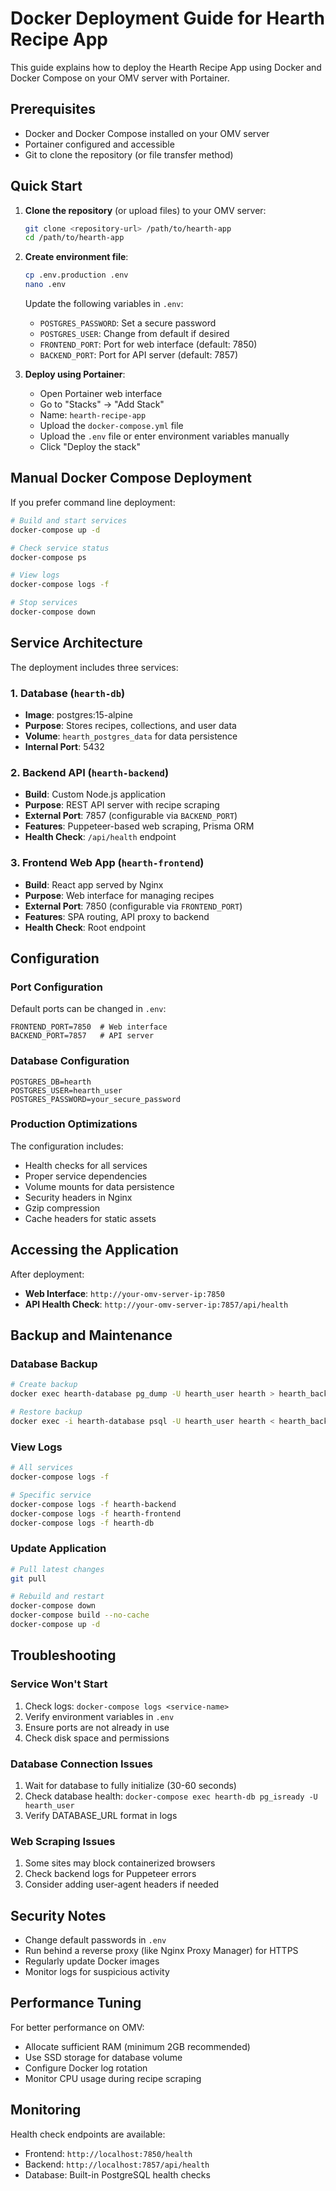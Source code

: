 # Docker Deployment Guide for Hearth Recipe App

This guide explains how to deploy the Hearth Recipe App using Docker and Docker Compose on your OMV server with Portainer.

## Prerequisites

- Docker and Docker Compose installed on your OMV server
- Portainer configured and accessible
- Git to clone the repository (or file transfer method)

## Quick Start

1. **Clone the repository** (or upload files) to your OMV server:
   ```bash
   git clone <repository-url> /path/to/hearth-app
   cd /path/to/hearth-app
   ```

2. **Create environment file**:
   ```bash
   cp .env.production .env
   nano .env
   ```
   
   Update the following variables in `.env`:
   - `POSTGRES_PASSWORD`: Set a secure password
   - `POSTGRES_USER`: Change from default if desired
   - `FRONTEND_PORT`: Port for web interface (default: 7850)
   - `BACKEND_PORT`: Port for API server (default: 7857)

3. **Deploy using Portainer**:
   - Open Portainer web interface
   - Go to "Stacks" → "Add Stack"
   - Name: `hearth-recipe-app`
   - Upload the `docker-compose.yml` file
   - Upload the `.env` file or enter environment variables manually
   - Click "Deploy the stack"

## Manual Docker Compose Deployment

If you prefer command line deployment:

```bash
# Build and start services
docker-compose up -d

# Check service status
docker-compose ps

# View logs
docker-compose logs -f

# Stop services
docker-compose down
```

## Service Architecture

The deployment includes three services:

### 1. Database (`hearth-db`)
- **Image**: postgres:15-alpine
- **Purpose**: Stores recipes, collections, and user data
- **Volume**: `hearth_postgres_data` for data persistence
- **Internal Port**: 5432

### 2. Backend API (`hearth-backend`)
- **Build**: Custom Node.js application
- **Purpose**: REST API server with recipe scraping
- **External Port**: 7857 (configurable via `BACKEND_PORT`)
- **Features**: Puppeteer-based web scraping, Prisma ORM
- **Health Check**: `/api/health` endpoint

### 3. Frontend Web App (`hearth-frontend`)
- **Build**: React app served by Nginx
- **Purpose**: Web interface for managing recipes
- **External Port**: 7850 (configurable via `FRONTEND_PORT`)
- **Features**: SPA routing, API proxy to backend
- **Health Check**: Root endpoint

## Configuration

### Port Configuration

Default ports can be changed in `.env`:
```env
FRONTEND_PORT=7850  # Web interface
BACKEND_PORT=7857   # API server
```

### Database Configuration

```env
POSTGRES_DB=hearth
POSTGRES_USER=hearth_user
POSTGRES_PASSWORD=your_secure_password
```

### Production Optimizations

The configuration includes:
- Health checks for all services
- Proper service dependencies
- Volume mounts for data persistence
- Security headers in Nginx
- Gzip compression
- Cache headers for static assets

## Accessing the Application

After deployment:

- **Web Interface**: `http://your-omv-server-ip:7850`
- **API Health Check**: `http://your-omv-server-ip:7857/api/health`

## Backup and Maintenance

### Database Backup
```bash
# Create backup
docker exec hearth-database pg_dump -U hearth_user hearth > hearth_backup.sql

# Restore backup
docker exec -i hearth-database psql -U hearth_user hearth < hearth_backup.sql
```

### View Logs
```bash
# All services
docker-compose logs -f

# Specific service
docker-compose logs -f hearth-backend
docker-compose logs -f hearth-frontend
docker-compose logs -f hearth-db
```

### Update Application
```bash
# Pull latest changes
git pull

# Rebuild and restart
docker-compose down
docker-compose build --no-cache
docker-compose up -d
```

## Troubleshooting

### Service Won't Start
1. Check logs: `docker-compose logs <service-name>`
2. Verify environment variables in `.env`
3. Ensure ports are not already in use
4. Check disk space and permissions

### Database Connection Issues
1. Wait for database to fully initialize (30-60 seconds)
2. Check database health: `docker-compose exec hearth-db pg_isready -U hearth_user`
3. Verify DATABASE_URL format in logs

### Web Scraping Issues
1. Some sites may block containerized browsers
2. Check backend logs for Puppeteer errors
3. Consider adding user-agent headers if needed

## Security Notes

- Change default passwords in `.env`
- Run behind a reverse proxy (like Nginx Proxy Manager) for HTTPS
- Regularly update Docker images
- Monitor logs for suspicious activity

## Performance Tuning

For better performance on OMV:
- Allocate sufficient RAM (minimum 2GB recommended)
- Use SSD storage for database volume
- Configure Docker log rotation
- Monitor CPU usage during recipe scraping

## Monitoring

Health check endpoints are available:
- Frontend: `http://localhost:7850/health`
- Backend: `http://localhost:7857/api/health`
- Database: Built-in PostgreSQL health checks